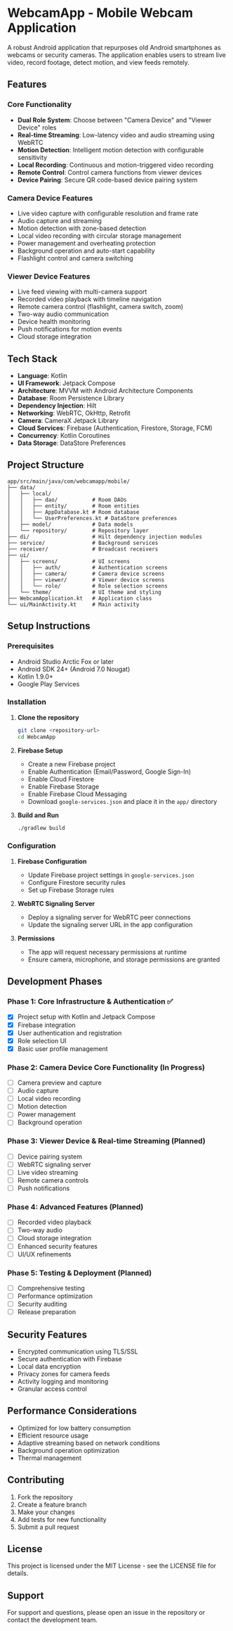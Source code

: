 # WebcamApp - Mobile Webcam Application

A robust Android application that repurposes old Android smartphones as webcams or security cameras. The application enables users to stream live video, record footage, detect motion, and view feeds remotely.

## Features

### Core Functionality
- **Dual Role System**: Choose between "Camera Device" and "Viewer Device" roles
- **Real-time Streaming**: Low-latency video and audio streaming using WebRTC
- **Motion Detection**: Intelligent motion detection with configurable sensitivity
- **Local Recording**: Continuous and motion-triggered video recording
- **Remote Control**: Control camera functions from viewer devices
- **Device Pairing**: Secure QR code-based device pairing system

### Camera Device Features
- Live video capture with configurable resolution and frame rate
- Audio capture and streaming
- Motion detection with zone-based detection
- Local video recording with circular storage management
- Power management and overheating protection
- Background operation and auto-start capability
- Flashlight control and camera switching

### Viewer Device Features
- Live feed viewing with multi-camera support
- Recorded video playback with timeline navigation
- Remote camera control (flashlight, camera switch, zoom)
- Two-way audio communication
- Device health monitoring
- Push notifications for motion events
- Cloud storage integration

## Tech Stack

- **Language**: Kotlin
- **UI Framework**: Jetpack Compose
- **Architecture**: MVVM with Android Architecture Components
- **Database**: Room Persistence Library
- **Dependency Injection**: Hilt
- **Networking**: WebRTC, OkHttp, Retrofit
- **Camera**: CameraX Jetpack Library
- **Cloud Services**: Firebase (Authentication, Firestore, Storage, FCM)
- **Concurrency**: Kotlin Coroutines
- **Data Storage**: DataStore Preferences

## Project Structure

```
app/src/main/java/com/webcamapp/mobile/
├── data/
│   ├── local/
│   │   ├── dao/           # Room DAOs
│   │   ├── entity/        # Room entities
│   │   ├── AppDatabase.kt # Room database
│   │   └── UserPreferences.kt # DataStore preferences
│   ├── model/             # Data models
│   └── repository/        # Repository layer
├── di/                    # Hilt dependency injection modules
├── service/               # Background services
├── receiver/              # Broadcast receivers
├── ui/
│   ├── screens/           # UI screens
│   │   ├── auth/          # Authentication screens
│   │   ├── camera/        # Camera device screens
│   │   ├── viewer/        # Viewer device screens
│   │   └── role/          # Role selection screens
│   └── theme/             # UI theme and styling
├── WebcamApplication.kt   # Application class
└── ui/MainActivity.kt     # Main activity
```

## Setup Instructions

### Prerequisites
- Android Studio Arctic Fox or later
- Android SDK 24+ (Android 7.0 Nougat)
- Kotlin 1.9.0+
- Google Play Services

### Installation

1. **Clone the repository**
   ```bash
   git clone <repository-url>
   cd WebcamApp
   ```

2. **Firebase Setup**
   - Create a new Firebase project
   - Enable Authentication (Email/Password, Google Sign-In)
   - Enable Cloud Firestore
   - Enable Firebase Storage
   - Enable Firebase Cloud Messaging
   - Download `google-services.json` and place it in the `app/` directory

3. **Build and Run**
   ```bash
   ./gradlew build
   ```

### Configuration

1. **Firebase Configuration**
   - Update Firebase project settings in `google-services.json`
   - Configure Firestore security rules
   - Set up Firebase Storage rules

2. **WebRTC Signaling Server**
   - Deploy a signaling server for WebRTC peer connections
   - Update the signaling server URL in the app configuration

3. **Permissions**
   - The app will request necessary permissions at runtime
   - Ensure camera, microphone, and storage permissions are granted

## Development Phases

### Phase 1: Core Infrastructure & Authentication ✅
- [x] Project setup with Kotlin and Jetpack Compose
- [x] Firebase integration
- [x] User authentication and registration
- [x] Role selection UI
- [x] Basic user profile management

### Phase 2: Camera Device Core Functionality (In Progress)
- [ ] Camera preview and capture
- [ ] Audio capture
- [ ] Local video recording
- [ ] Motion detection
- [ ] Power management
- [ ] Background operation

### Phase 3: Viewer Device & Real-time Streaming (Planned)
- [ ] Device pairing system
- [ ] WebRTC signaling server
- [ ] Live video streaming
- [ ] Remote camera controls
- [ ] Push notifications

### Phase 4: Advanced Features (Planned)
- [ ] Recorded video playback
- [ ] Two-way audio
- [ ] Cloud storage integration
- [ ] Enhanced security features
- [ ] UI/UX refinements

### Phase 5: Testing & Deployment (Planned)
- [ ] Comprehensive testing
- [ ] Performance optimization
- [ ] Security auditing
- [ ] Release preparation

## Security Features

- Encrypted communication using TLS/SSL
- Secure authentication with Firebase
- Local data encryption
- Privacy zones for camera feeds
- Activity logging and monitoring
- Granular access control

## Performance Considerations

- Optimized for low battery consumption
- Efficient resource usage
- Adaptive streaming based on network conditions
- Background operation optimization
- Thermal management

## Contributing

1. Fork the repository
2. Create a feature branch
3. Make your changes
4. Add tests for new functionality
5. Submit a pull request

## License

This project is licensed under the MIT License - see the LICENSE file for details.

## Support

For support and questions, please open an issue in the repository or contact the development team.